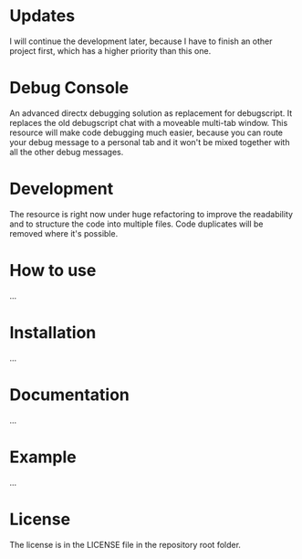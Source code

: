 Updates
============

I will continue the development later, because I have to finish an other project first, which has a higher priority than this one.

Debug Console
============

An advanced directx debugging solution as replacement for debugscript.
It replaces the old debugscript chat with a moveable multi-tab window.
This resource will make code debugging much easier, because you can
route your debug message to a personal tab and it won't be mixed together
with all the other debug messages.

Development
============

The resource is right now under huge refactoring to improve the readability
and to structure the code into multiple files. Code duplicates will be
removed where it's possible.

How to use
============

...

Installation
============

...

Documentation
============

...

Example
============

...

License
============

The license is in the LICENSE file in the repository root folder.
